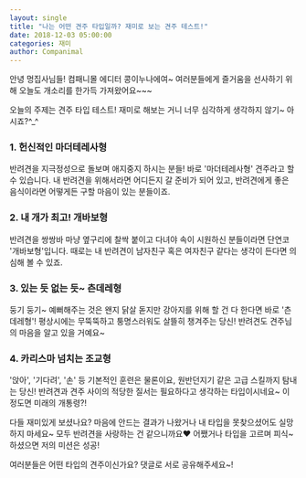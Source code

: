 ```yaml
---
layout: single
title: "나는 어떤 견주 타입일까? 재미로 보는 견주 테스트!"
date: 2018-12-03 05:00:00
categories: 재미
author: Companimal
---
```


안녕 멍집사님들! 컴패니몰 에디터 콩이누나에여~ 여러분들에게 즐거움을 선사하기 위해 오늘도 개소리를 한가득 가져왔어요~~~

오늘의 주제는 견주 타입 테스트! 재미로 해보는 거니 너무 심각하게 생각하지 않기~ 아시죠?^\_^

### 1. 헌신적인 마더테레사형

반려견을 지극정성으로 돌보며 애지중지 하시는 분들! 바로 '마더테레사형' 견주라고 할 수 있습니다. 내 반려견을 위해서라면 어디든지 갈 준비가 되어 있고, 반려견에게 좋은 음식이라면 어떻게든 구할 마음이 있는 분들이죠.

### 2. 내 개가 최고! 개바보형

반려견을 쌍쌍바 마냥 옆구리에 찰싹 붙이고 다녀야 속이 시원하신 분들이라면 단연코 '개바보형'입니다. 때로는 내 반려견이 남자친구 혹은 여자친구 같다는 생각이 든다면 의심해 볼 수 있죠.

### 3. 있는 듯 없는 듯~ 츤데레형

둥기 둥기~ 예뻐해주는 것은 왠지 닭살 돋지만 강아지를 위해 할 건 다 한다면 바로 '츤데레형'! 평상시에는 무뚝뚝하고 퉁명스러워도 살뜰히 챙겨주는 당신! 반려견도 견주님의 마음을 알고 있을 거예요~

### 4. 카리스마 넘치는 조교형

'앉아', '기다려', '손' 등 기본적인 훈련은 물론이요, 원반던지기 같은 고급 스킬까지 탐내는 당신! 반려견과 견주 사이의 적당한 질서는 필요하다고 생각하는 타입이시네요~ 이 정도면 미래의 개통령?!

다들 재미있게 보셨나요? 마음에 안드는 결과가 나왔거나 내 타입을 못찾으셨어도 실망하지 마세요~ 모두 반려견을 사랑하는 건 같으니까요❤︎ 어쨌거나 타입을 고르며 피식~ 하셨으면 저의 미션은 성공!

여러분들은 어떤 타입의 견주이신가요? 댓글로 서로 공유해주세요~!
